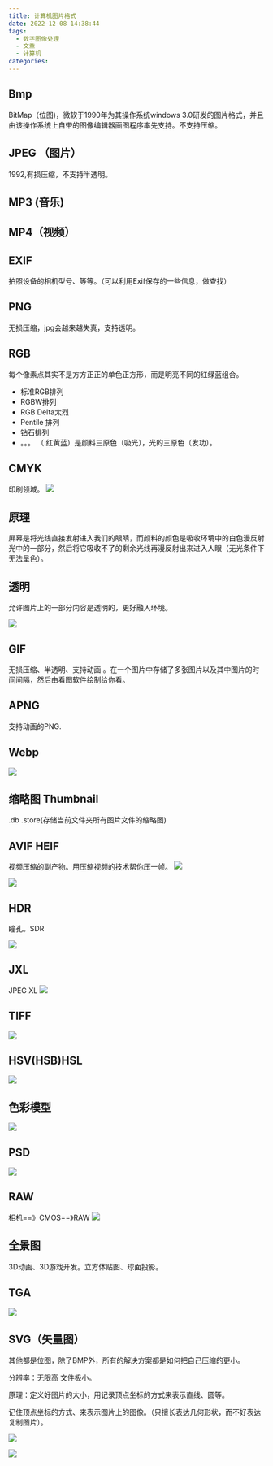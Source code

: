 ```yaml
---
title: 计算机图片格式
date: 2022-12-08 14:38:44
tags:
  - 数字图像处理
  - 文章
  - 计算机
categories:
---
```


## Bmp
BitMap（位图)，微软于1990年为其操作系统windows 3.0研发的图片格式，并且由该操作系统上自带的图像编辑器画图程序率先支持。不支持压缩。
## JPEG （图片）
1992,有损压缩，不支持半透明。

## MP3 (音乐)
## MP4（视频）
## EXIF
拍照设备的相机型号、等等。（可以利用Exif保存的一些信息，做查找）
## PNG
无损压缩，jpg会越来越失真，支持透明。
## RGB
每个像素点其实不是方方正正的单色正方形，而是明亮不同的红绿蓝组合。
+ 标准RGB排列
+ RGBW排列
+ RGB Delta太烈
+ Pentile 排列
+ 钻石排列
+ 。。。
（ 红黄蓝）是颜料三原色（吸光），光的三原色（发功）。
## CMYK
印刷领域。
![](https://s2.loli.net/2022/12/08/GKxRj6tChSBb4aO.png)
## 原理
屏幕是将光线直接发射进入我们的眼睛，而颜料的颜色是吸收环境中的白色漫反射光中的一部分，然后将它吸收不了的剩余光线再漫反射出来进入人眼（无光条件下无法呈色）。
## 透明
允许图片上的一部分内容是透明的，更好融入环境。

![](https://s2.loli.net/2022/12/08/4Tzf8MhlL2t5QwN.png)

## GIF
无损压缩、半透明、支持动画 。在一个图片中存储了多张图片以及其中图片的时间间隔，然后由看图软件绘制给你看。

## APNG
支持动画的PNG.

## Webp
![](https://s2.loli.net/2022/12/08/sIWuNO74PVy1v5g.png)

## 缩略图 Thumbnail
.db .store(存储当前文件夹所有图片文件的缩略图)
## AVIF HEIF
视频压缩的副产物。用压缩视频的技术帮你压一帧。
![](https://s2.loli.net/2022/12/08/y39aTlP6iLsjXc2.png)

![](https://s2.loli.net/2022/12/08/wxEFqsKCQZp2Pdk.png)

## HDR
瞳孔。SDR

![](https://s2.loli.net/2022/12/08/drNy9mY8pSvl3bW.png)

## JXL
JPEG XL
![](https://s2.loli.net/2022/12/08/yCpVOBGMNTEiX1u.png)

## TIFF
![](https://s2.loli.net/2022/12/08/t2MjxRq9mkuzLI6.png)

## HSV(HSB)HSL
![](https://s2.loli.net/2022/12/08/2dujK375UfeIkvt.png)

## 色彩模型
![](https://s2.loli.net/2022/12/08/yJjCfMEbsl7HD1N.png)

## PSD
![](https://s2.loli.net/2022/12/08/rUbjY8x9FgS4GpZ.png)

## RAW
相机==》CMOS==》RAW
![](https://s2.loli.net/2022/12/08/uiEytlfAIPQUbkj.png)

## 全景图
3D动画、3D游戏开发。立方体贴图、球面投影。

## TGA
![](https://s2.loli.net/2022/12/08/wct6sCUlVBaZOAe.png)

## SVG（矢量图）
其他都是位图，除了BMP外，所有的解决方案都是如何把自己压缩的更小。

分辨率：无限高
文件极小。

原理：定义好图片的大小，用记录顶点坐标的方式来表示直线、圆等。

记住顶点坐标的方式、来表示图片上的图像。（只擅长表达几何形状，而不好表达复制图片）。

![](https://s2.loli.net/2022/12/08/jNSFm329OVpa6kn.png)

![](https://s2.loli.net/2022/12/16/Lt5ynrlX1WgqVMJ.png)